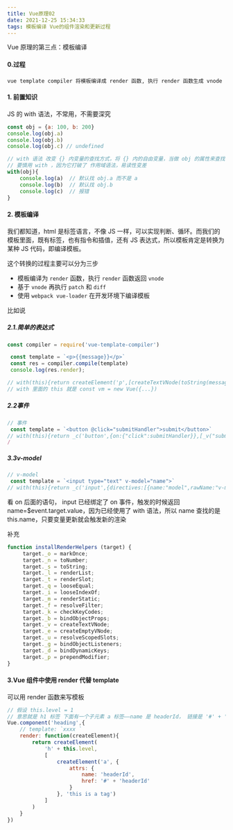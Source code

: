 ```yaml
---
title: Vue原理02
date: 2021-12-25 15:34:33
tags: 模板编译 Vue的组件渲染和更新过程
---
```


Vue 原理的第三点：模板编译

<!-- more -->

#### 0.过程

`vue template compiler 将模板编译成 render 函数, 执行 render 函数生成 vnode`

####  1. 前置知识

JS 的 with 语法，不常用，不需要深究

```js
const obj = {a: 100, b: 200}
console.log(obj.a)
console.log(obj.b)
console.log(obj.c) // undefined

// with 语法 改变 {} 内变量的查找方式，将 {} 内的自由变量，当做 obj 的属性来查找
// 要慎用 with ，因为它打破了 作用域语法，易读性变差
with(obj){
	console.log(a)  // 默认找 obj.a 而不是 a
	console.log(b)  // 默认找 obj.b
	console.log(c)  // 报错
}
```

#### 2. 模板编译

我们都知道，html 是标签语言，不像 JS 一样，可以实现判断、循环。而我们的模板里面，既有标签，也有指令和插值，还有 JS 表达式，所以模板肯定是转换为某种 JS 代码，即编译模板。

这个转换的过程主要可以分为三步

- 模板编译为 `render` 函数，执行 `render` 函数返回 `vnode`
- 基于 `vnode` 再执行 `patch` 和 `diff`
- 使用 `webpack vue-loader` 在开发环境下编译模板

比如说

##### 2.1.简单的表达式

```js
const compiler = require('vue-template-compiler')
```

```jsx
 const template = `<p>{{message}}</p>`
 const res = compiler.compile(template)
 console.log(res.render);

// with(this){return createElement('p',[createTextVNode(toString(message))])}
// with 里面的 this 就是 const vm = new Vue({...}) 
```

##### 2.2事件

```jsx
// 事件
 const template = `<button @click="submitHandler">submit</button>`
// with(this){return _c('button',{on:{"click":submitHandler}},[_v("submit")])}
/
```

##### 3.3v-model

```js
// v-model 
 const template = `<input type="text" v-model="name">`
// with(this){return _c('input',{directives:[{name:"model",rawName:"v-model",value:(name),expression:"name"}],attrs:{"type":"text"},domProps:{"value":(name)},on:{"input":function($event){if($event.target.composing)return;name=$event.target.value}}})}       

```

看 on 后面的语句， input 已经绑定了 on 事件，触发的时候返回 name=$event.target.value，因为已经使用了 with 语法，所以 name 查找的是 this.name，只要变量更新就会触发新的渲染

补充

```js
function installRenderHelpers (target) {
     target._o = markOnce;
     target._n = toNumber;
     target._s = toString;
     target._l = renderList;
     target._t = renderSlot;
     target._q = looseEqual;
     target._i = looseIndexOf;
     target._m = renderStatic;
     target._f = resolveFilter;
     target._k = checkKeyCodes;
     target._b = bindObjectProps;
     target._v = createTextVNode;
     target._e = createEmptyVNode;
     target._u = resolveScopedSlots;
     target._g = bindObjectListeners;
     target._d = bindDynamicKeys;
     target._p = prependModifier;
}
```



#### 3.Vue 组件中使用 render 代替 template 

可以用 render 函数来写模板

```js
// 假设 this.level = 1 
// 意思就是 h1 标签 下面有一个子元素 a 标签——name 是 headerId， 链接是 '#' + 'headerId'， text 是 'this is a tag'
Vue.component('heading',{
    // template: `xxxx `
    render: function(createElement){
        return createElement(
            'h' + this.level,
            [
                createElement('a', {
                    attrs: {
                        name: 'headerId',
                        href: '#' + 'headerId'
                    }
                }, 'this is a tag')
            ]
        )
    }
})

```

